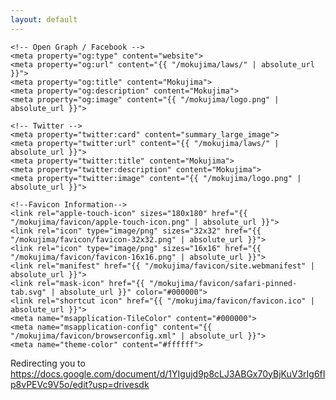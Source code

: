 ```yaml
---
layout: default
---
```


<html lang="en">

<head>
    <meta http-equiv="refresh" content="1; url='https://docs.google.com/document/d/1YIgujd9p8cLJ3ABGx70yBjKuV3rIg6fIp8vPEVc9V5o/edit?usp=drivesdk'" />
    <!-- Primary Meta Tags -->
    <meta name="title" content="Mokujima">
    <meta name="description" content="Mokujima">

    <!-- Open Graph / Facebook -->
    <meta property="og:type" content="website">
    <meta property="og:url" content="{{ "/mokujima/laws/" | absolute_url }}">
    <meta property="og:title" content="Mokujima">
    <meta property="og:description" content="Mokujima">
    <meta property="og:image" content="{{ "/mokujima/logo.png" | absolute_url }}">

    <!-- Twitter -->
    <meta property="twitter:card" content="summary_large_image">
    <meta property="twitter:url" content="{{ "/mokujima/laws/" | absolute_url }}">
    <meta property="twitter:title" content="Mokujima">
    <meta property="twitter:description" content="Mokujima">
    <meta property="twitter:image" content="{{ "/mokujima/logo.png" | absolute_url }}">

    <!--Favicon Information-->
    <link rel="apple-touch-icon" sizes="180x180" href="{{ "/mokujima/favicon/apple-touch-icon.png" | absolute_url }}">
    <link rel="icon" type="image/png" sizes="32x32" href="{{ "/mokujima/favicon/favicon-32x32.png" | absolute_url }}">
    <link rel="icon" type="image/png" sizes="16x16" href="{{ "/mokujima/favicon/favicon-16x16.png" | absolute_url }}">
    <link rel="manifest" href="{{ "/mokujima/favicon/site.webmanifest" | absolute_url }}">
    <link rel="mask-icon" href="{{ "/mokujima/favicon/safari-pinned-tab.svg" | absolute_url }}" color="#000000">
    <link rel="shortcut icon" href="{{ "/mokujima/favicon/favicon.ico" | absolute_url }}">
    <meta name="msapplication-TileColor" content="#000000">
    <meta name="msapplication-config" content="{{ "/mokujima/favicon/browserconfig.xml" | absolute_url }}">
    <meta name="theme-color" content="#ffffff">

</head>

<body>
    <p>Redirecting you to <a href="https://docs.google.com/document/d/1YIgujd9p8cLJ3ABGx70yBjKuV3rIg6fIp8vPEVc9V5o/edit?usp=drivesdk">https://docs.google.com/document/d/1YIgujd9p8cLJ3ABGx70yBjKuV3rIg6fIp8vPEVc9V5o/edit?usp=drivesdk</a></p>
</body>

</html>